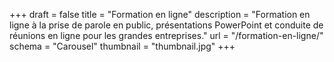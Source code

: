 +++
draft 			= false
title 			= "Formation en ligne"
description		= "Formation en ligne à la prise de parole en public, présentations PowerPoint et conduite de réunions en ligne pour les grandes entreprises."
url		 		= "/formation-en-ligne/"
schema			= "Carousel"
thumbnail		= "thumbnail.jpg"
+++

